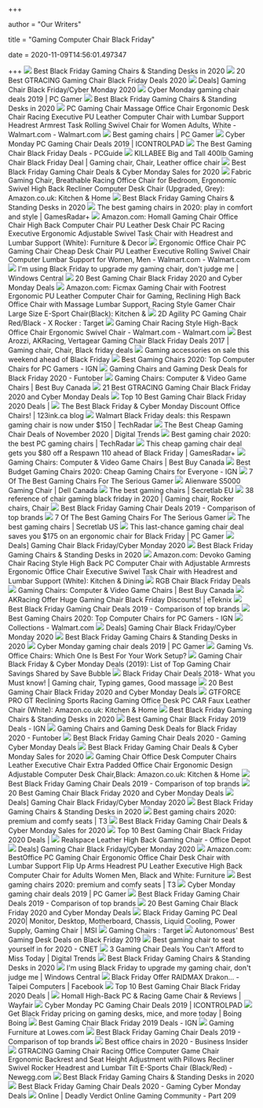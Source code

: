 +++
        
author = "Our Writers"
        
title = "Gaming Computer Chair Black Friday"
        
date = 2020-11-09T14:56:01.497347
        
+++
[ ![](https://cdn.autonomous.ai/static/upload/images/new_post/best-black-friday-gaming-chairs-standing-desks-in-2020-724-1603435288751.jpg)](https://cdn.autonomous.ai/static/upload/images/new_post/best-black-friday-gaming-chairs-standing-desks-in-2020-724-1603435288751.jpg) Best Black Friday Gaming Chairs & Standing Desks in 2020
[ ![](https://theblackfridayssales.com/wp-content/uploads/2020/09/gtracing-gaming-chair-racing-office-computer-game-chair-ergonomic-backrest.jpg)](https://theblackfridayssales.com/wp-content/uploads/2020/09/gtracing-gaming-chair-racing-office-computer-game-chair-ergonomic-backrest.jpg) 20 Best GTRACING Gaming Chair Black Friday Deals 2020
[ ![](https://m.media-amazon.com/images/I/41vj8BPJVYL.jpg)](https://m.media-amazon.com/images/I/41vj8BPJVYL.jpg) Deals] Gaming Chair Black Friday/Cyber Monday 2020
[ ![](https://cdn.mos.cms.futurecdn.net/3MyJmK99UTNasCY5hYLwXj-1200-80.jpg)](https://cdn.mos.cms.futurecdn.net/3MyJmK99UTNasCY5hYLwXj-1200-80.jpg) Cyber Monday gaming chair deals 2019 | PC Gamer
[ ![](https://cdn.autonomous.ai/static/upload/images/common/upload/20201023/black-friday-gaming-chair-and-desk_1643d1409f21.jpg)](https://cdn.autonomous.ai/static/upload/images/common/upload/20201023/black-friday-gaming-chair-and-desk_1643d1409f21.jpg) Best Black Friday Gaming Chairs & Standing Desks in 2020
[ ![](https://i5.walmartimages.com/asr/389aaf4d-b17d-4e5b-ad6a-2615704dfcea_1.d0fb6a13c6851a2afebd163c6ef05d57.jpeg)](https://i5.walmartimages.com/asr/389aaf4d-b17d-4e5b-ad6a-2615704dfcea_1.d0fb6a13c6851a2afebd163c6ef05d57.jpeg) PC Gaming Chair Massage Office Chair Ergonomic Desk Chair Racing Executive  PU Leather Computer Chair with Lumbar Support Headrest Armrest Task Rolling  Swivel Chair for Women Adults, White - Walmart.com - Walmart.com
[ ![](https://cdn.mos.cms.futurecdn.net/eTsGaLnVkpozHC9CqhA6dK.jpg)](https://cdn.mos.cms.futurecdn.net/eTsGaLnVkpozHC9CqhA6dK.jpg) Best gaming chairs | PC Gamer
[ ![](https://www.icontrolpad.com/wp-content/uploads/2019/10/pc-gaming-chair-black-friday-deals-1024x596.png)](https://www.icontrolpad.com/wp-content/uploads/2019/10/pc-gaming-chair-black-friday-deals-1024x596.png) Cyber Monday PC Gaming Chair Deals 2019 | ICONTROLPAD
[ ![](https://www.pcguide.com/wp-content/uploads/2020/10/3-chairs-1024x683.jpg)](https://www.pcguide.com/wp-content/uploads/2020/10/3-chairs-1024x683.jpg) The Best Gaming Chair Black Friday Deals - PCGuide
[ ![](https://i.pinimg.com/564x/f7/f0/3f/f7f03fe1f4739551914f7cb53f931a73.jpg)](https://i.pinimg.com/564x/f7/f0/3f/f7f03fe1f4739551914f7cb53f931a73.jpg) KILLABEE Big and Tall 400lb Gaming Chair Black Friday Deal | Gaming chair,  Chair, Leather office chair
[ ![](https://www.passionforsavings.com/content/uploads/2018/11/newegg-chair-2-300x300.jpg)](https://www.passionforsavings.com/content/uploads/2018/11/newegg-chair-2-300x300.jpg) Best Black Friday Gaming Chair Deals & Cyber Monday Sales for 2020
[ ![](https://images-na.ssl-images-amazon.com/images/I/71FBDkc3imL._AC_SL1500_.jpg)](https://images-na.ssl-images-amazon.com/images/I/71FBDkc3imL._AC_SL1500_.jpg) Fabric Gaming Chair, Breathable Racing Office Chair for Bedroom, Ergonomic  Swivel High Back Recliner Computer Desk Chair (Upgraded, Grey):  Amazon.co.uk: Kitchen & Home
[ ![](https://cdn.autonomous.ai/static/upload/images/common/upload/20201023/black-friday-gaming-chair-and-desk_153a02f273b2.jpg)](https://cdn.autonomous.ai/static/upload/images/common/upload/20201023/black-friday-gaming-chair-and-desk_153a02f273b2.jpg) Best Black Friday Gaming Chairs & Standing Desks in 2020
[ ![](https://cdn.mos.cms.futurecdn.net/JhAv8G8wDXT8JNsSrq3Gvk.jpg)](https://cdn.mos.cms.futurecdn.net/JhAv8G8wDXT8JNsSrq3Gvk.jpg) The best gaming chairs in 2020: play in comfort and style | GamesRadar+
[ ![](https://images-na.ssl-images-amazon.com/images/I/61HEqHMkRhL._AC_SY355_.jpg)](https://images-na.ssl-images-amazon.com/images/I/61HEqHMkRhL._AC_SY355_.jpg) Amazon.com: Homall Gaming Chair Office Chair High Back Computer Chair PU  Leather Desk Chair PC Racing Executive Ergonomic Adjustable Swivel Task  Chair with Headrest and Lumbar Support (White): Furniture & Decor
[ ![](https://i5.walmartimages.com/asr/54a8d363-cea7-41bf-8442-d422f4ace61d_1.6be0ddba12db7e8a6886e62fbf2b8849.jpeg?odnWidth=612&odnHeight=612&odnBg=ffffff)](https://i5.walmartimages.com/asr/54a8d363-cea7-41bf-8442-d422f4ace61d_1.6be0ddba12db7e8a6886e62fbf2b8849.jpeg?odnWidth=612&odnHeight=612&odnBg=ffffff) Ergonomic Office Chair PC Gaming Chair Cheap Desk Chair PU Leather  Executive Rolling Swivel Chair Computer Lumbar Support for Women, Men -  Walmart.com - Walmart.com
[ ![](https://www.windowscentral.com/sites/wpcentral.com/files/styles/large_wm_blw/public/field/image/2019/09/easysmx-chair-footrest-lifestyle.jpg?itok=G3fn5wss)](https://www.windowscentral.com/sites/wpcentral.com/files/styles/large_wm_blw/public/field/image/2019/09/easysmx-chair-footrest-lifestyle.jpg?itok=G3fn5wss) I'm using Black Friday to upgrade my gaming chair, don't judge me | Windows  Central
[ ![](https://blackfridaygeeks.com/wp-content/uploads/2019/09/Gaming-Chair-Black-Friday-Deals.jpg)](https://blackfridaygeeks.com/wp-content/uploads/2019/09/Gaming-Chair-Black-Friday-Deals.jpg) 20 Best Gaming Chair Black Friday 2020 and Cyber Monday Deals
[ ![](https://m.media-amazon.com/images/I/61Uy0pMMiwL._AC_UL400_.jpg)](https://m.media-amazon.com/images/I/61Uy0pMMiwL._AC_UL400_.jpg) Amazon.com: Ficmax Gaming Chair with Footrest Ergonomic PU Leather Computer  Chair for Gaming, Reclining High Back Office Chair with Massage Lumbar  Support, Racing Style Gamer Chair Large Size E-Sport Chair(Black): Kitchen &
[ ![](https://target.scene7.com/is/image/Target/GUEST_87a450d6-9500-4cb5-8e58-9c99ee39ceff?wid=488&hei=488&fmt=pjpeg)](https://target.scene7.com/is/image/Target/GUEST_87a450d6-9500-4cb5-8e58-9c99ee39ceff?wid=488&hei=488&fmt=pjpeg) 2D Agility PC Gaming Chair Red/Black - X Rocker : Target
[ ![](https://i5.walmartimages.com/asr/36ab2720-66c3-44b9-b4c9-ea3eedec6979_1.d23e019c221965f2f71335473154626f.jpeg)](https://i5.walmartimages.com/asr/36ab2720-66c3-44b9-b4c9-ea3eedec6979_1.d23e019c221965f2f71335473154626f.jpeg) Gaming Chair Racing Style High-Back Office Chair Ergonomic Swivel Chair -  Walmart.com - Walmart.com
[ ![](https://i.pinimg.com/originals/1c/f2/2d/1cf22d2bc5b62a4238691b4080ae55e6.jpg)](https://i.pinimg.com/originals/1c/f2/2d/1cf22d2bc5b62a4238691b4080ae55e6.jpg) Best Arozzi, AKRacing, Vertagear Gaming Chair Black Friday Deals 2017 | Gaming  chair, Chair, Black friday deals
[ ![](https://mondrian.mashable.com/uploads%252Fcard%252Fimage%252F1067867%252F2c8e9dc9-dc61-47cd-aac2-7ca4c42a17d5.jpg%252F950x534__filters%253Aquality%252880%2529.jpg)](https://mondrian.mashable.com/uploads%252Fcard%252Fimage%252F1067867%252F2c8e9dc9-dc61-47cd-aac2-7ca4c42a17d5.jpg%252F950x534__filters%253Aquality%252880%2529.jpg) Gaming accessories on sale this weekend ahead of Black Friday
[ ![](https://oyster.ignimgs.com/wordpress/stg.ign.com/2019/06/Titan-2.jpg)](https://oyster.ignimgs.com/wordpress/stg.ign.com/2019/06/Titan-2.jpg) Best Gaming Chairs 2020: Top Computer Chairs for PC Gamers - IGN
[ ![](https://m.media-amazon.com/images/I/41-WZA9u6zL.jpg)](https://m.media-amazon.com/images/I/41-WZA9u6zL.jpg) Gaming Chairs and Gaming Desk Deals for Black Friday 2020 - Funtober
[ ![](https://multimedia.bbycastatic.ca/multimedia/products/500x500/143/14310/14310014.jpg)](https://multimedia.bbycastatic.ca/multimedia/products/500x500/143/14310/14310014.jpg) Gaming Chairs: Computer & Video Game Chairs | Best Buy Canada
[ ![](https://m.media-amazon.com/images/I/41088+BTpML.jpg)](https://m.media-amazon.com/images/I/41088+BTpML.jpg) 21 Best GTRACING Gaming Chair Black Friday 2020 and Cyber Monday Deals
[ ![](https://i1.wp.com/maxblackfriday.com/wp-content/uploads/2018/10/Best-Gaming-Chair-Black-Friday-2018.jpg?fit=1024%2C683&ssl=1)](https://i1.wp.com/maxblackfriday.com/wp-content/uploads/2018/10/Best-Gaming-Chair-Black-Friday-2018.jpg?fit=1024%2C683&ssl=1) Top 10 Best Gaming Chair Black Friday 2020 Deals |
[ ![](https://s3.ca-central-1.amazonaws.com/shopperplusca/system/redactor_assets/pictures/17480/Top-Gamer-Ergonomic-Racing-Gaming-Chair-PC-Computer-Video-Game-Chairs-black-and-white-Moustache-2.jpg)](https://s3.ca-central-1.amazonaws.com/shopperplusca/system/redactor_assets/pictures/17480/Top-Gamer-Ergonomic-Racing-Gaming-Chair-PC-Computer-Video-Game-Chairs-black-and-white-Moustache-2.jpg) The Best Black Friday & Cyber Monday Discount Office Chairs! | 123ink.ca  blog
[ ![](https://cdn.mos.cms.futurecdn.net/pfXEsUyteffRAc7C6G2peZ-320-80.jpg)](https://cdn.mos.cms.futurecdn.net/pfXEsUyteffRAc7C6G2peZ-320-80.jpg) Walmart Black Friday deals: this Respawn gaming chair is now under $150 |  TechRadar
[ ![](https://icdn2.digitaltrends.com/image/digitaltrends/best-cheap-gaming-chairs-featured-2.jpg)](https://icdn2.digitaltrends.com/image/digitaltrends/best-cheap-gaming-chairs-featured-2.jpg) The Best Cheap Gaming Chair Deals of November 2020 | Digital Trends
[ ![](https://cdn.mos.cms.futurecdn.net/8uyuPRKS2svHBhMZkZYkFg.jpg)](https://cdn.mos.cms.futurecdn.net/8uyuPRKS2svHBhMZkZYkFg.jpg) Best gaming chair 2020: the best PC gaming chairs | TechRadar
[ ![](https://cdn.mos.cms.futurecdn.net/P3EW2E4GMZAGVAPjRgjwuJ.jpg)](https://cdn.mos.cms.futurecdn.net/P3EW2E4GMZAGVAPjRgjwuJ.jpg) This cheap gaming chair deal gets you $80 off a Respawn 110 ahead of Black  Friday | GamesRadar+
[ ![](https://merchandising-assets.bestbuy.ca/bltc8653f66842bff7f/blt52a712edc89286bd/5f989e811f9166620ed862aa/furniture-20201101-feature-gaming-chair-slideshow-fg-xs.png?width=50p&quality=80)](https://merchandising-assets.bestbuy.ca/bltc8653f66842bff7f/blt52a712edc89286bd/5f989e811f9166620ed862aa/furniture-20201101-feature-gaming-chair-slideshow-fg-xs.png?width=50p&quality=80) Gaming Chairs: Computer & Video Game Chairs | Best Buy Canada
[ ![](http://assets1.ignimgs.com/2018/06/20/bestgamingchairs-blogroll-1529525911135.jpg)](http://assets1.ignimgs.com/2018/06/20/bestgamingchairs-blogroll-1529525911135.jpg) Best Budget Gaming Chairs 2020: Cheap Gaming Chairs for Everyone - IGN
[ ![](https://thumbor.forbes.com/thumbor/fit-in/1200x0/filters%3Aformat%28jpg%29/https%3A%2F%2Fspecials-images.forbesimg.com%2Fimageserve%2F5e98cd9811164600064006c1%2F0x0.jpg)](https://thumbor.forbes.com/thumbor/fit-in/1200x0/filters%3Aformat%28jpg%29/https%3A%2F%2Fspecials-images.forbesimg.com%2Fimageserve%2F5e98cd9811164600064006c1%2F0x0.jpg) 7 Of The Best Gaming Chairs For The Serious Gamer
[ ![](https://snpi.dell.com/snp/images2/300/en-ca~AA522881/AA522881.jpg)](https://snpi.dell.com/snp/images2/300/en-ca~AA522881/AA522881.jpg) Alienware S5000 Gaming Chair | Dell Canada
[ ![](https://pbs.twimg.com/media/Dsc1_vpWoAAg10P.jpg)](https://pbs.twimg.com/media/Dsc1_vpWoAAg10P.jpg) The best gaming chairs | Secretlab EU
[ ![](https://i.pinimg.com/originals/84/f7/04/84f704fd68f1ed4e06b88bdc6894d961.jpg)](https://i.pinimg.com/originals/84/f7/04/84f704fd68f1ed4e06b88bdc6894d961.jpg) 38 reference of chair gaming black friday in 2020 | Gaming chair, Rocker  chairs, Chair
[ ![](https://supergamereviews.com/wp-content/uploads/2018/11/best-chair-BF.jpg)](https://supergamereviews.com/wp-content/uploads/2018/11/best-chair-BF.jpg) Best Black Friday Gaming Chair Deals 2019 - Comparison of top brands
[ ![](https://specials-images.forbesimg.com/imageserve/5e98cdd2f45f0500075eb18c/960x0.jpg?cropX1=0&cropX2=500&cropY1=0&cropY2=500)](https://specials-images.forbesimg.com/imageserve/5e98cdd2f45f0500075eb18c/960x0.jpg?cropX1=0&cropX2=500&cropY1=0&cropY2=500) 7 Of The Best Gaming Chairs For The Serious Gamer
[ ![](https://cdn.shopify.com/s/files/1/1640/2231/t/296/assets/home-about-min.jpg?v=15469314744188955009)](https://cdn.shopify.com/s/files/1/1640/2231/t/296/assets/home-about-min.jpg?v=15469314744188955009) The best gaming chairs | Secretlab US
[ ![](https://cdn.mos.cms.futurecdn.net/jgJkmhyF9i6AurntcfM9g9.jpg)](https://cdn.mos.cms.futurecdn.net/jgJkmhyF9i6AurntcfM9g9.jpg) This last-chance gaming chair deal saves you $175 on an ergonomic chair for Black  Friday | PC Gamer
[ ![](https://m.media-amazon.com/images/I/510CzXCzE6L.jpg)](https://m.media-amazon.com/images/I/510CzXCzE6L.jpg) Deals] Gaming Chair Black Friday/Cyber Monday 2020
[ ![](https://cdn.autonomous.ai/static/upload/images/common/upload/20201023/black-friday-gaming-chair-and-desk_2005a38abbc.jpg)](https://cdn.autonomous.ai/static/upload/images/common/upload/20201023/black-friday-gaming-chair-and-desk_2005a38abbc.jpg) Best Black Friday Gaming Chairs & Standing Desks in 2020
[ ![](https://images-na.ssl-images-amazon.com/images/I/71q18mRK-lL._AC_SL1500_.jpg)](https://images-na.ssl-images-amazon.com/images/I/71q18mRK-lL._AC_SL1500_.jpg) Amazon.com: Devoko Gaming Chair Racing Style High Back PC Computer Chair  with Adjustable Armrests Ergonomic Office Chair Executive Swivel Task Chair  with Headrest and Lumbar Support (White): Kitchen & Dining
[ ![](https://m.media-amazon.com/images/I/41PcSyPae+L.jpg)](https://m.media-amazon.com/images/I/41PcSyPae+L.jpg) RGB Chair Black Friday Deals
[ ![](https://multimedia.bbycastatic.ca/multimedia/products/500x500/133/13300/13300490.jpg)](https://multimedia.bbycastatic.ca/multimedia/products/500x500/133/13300/13300490.jpg) Gaming Chairs: Computer & Video Game Chairs | Best Buy Canada
[ ![](https://eteknix-eteknixltd.netdna-ssl.com/wp-content/uploads/2018/11/3-19-800x577.jpg)](https://eteknix-eteknixltd.netdna-ssl.com/wp-content/uploads/2018/11/3-19-800x577.jpg) AKRacing Offer Huge Gaming Chair Black Friday Discounts! | eTeknix
[ ![](https://supergamereviews.com/wp-content/uploads/2019/11/41Z8fU4jtEL._SL160_-788x788.jpg)](https://supergamereviews.com/wp-content/uploads/2019/11/41Z8fU4jtEL._SL160_-788x788.jpg) Best Black Friday Gaming Chair Deals 2019 - Comparison of top brands
[ ![](https://assets-prd.ignimgs.com/2020/06/03/8-1591196899156.jpg)](https://assets-prd.ignimgs.com/2020/06/03/8-1591196899156.jpg) Best Gaming Chairs 2020: Top Computer Chairs for PC Gamers - IGN
[ ![](https://i5.walmartimages.com/asr/3ed1b08b-5420-4ad3-b685-12040a051ff3_1.2b4dc012932c5aded44ace0d5de24fc9.jpeg?odnWidth=450&odnHeight=450&odnBg=ffffff)](https://i5.walmartimages.com/asr/3ed1b08b-5420-4ad3-b685-12040a051ff3_1.2b4dc012932c5aded44ace0d5de24fc9.jpeg?odnWidth=450&odnHeight=450&odnBg=ffffff) Collections - Walmart.com
[ ![](https://m.media-amazon.com/images/I/41c8TUa1rBL.jpg)](https://m.media-amazon.com/images/I/41c8TUa1rBL.jpg) Deals] Gaming Chair Black Friday/Cyber Monday 2020
[ ![](https://cdn.autonomous.ai/static/upload/images/common/upload/20201023/black-friday-gaming-chair-and-desk_10b5406f1dc5.jpg)](https://cdn.autonomous.ai/static/upload/images/common/upload/20201023/black-friday-gaming-chair-and-desk_10b5406f1dc5.jpg) Best Black Friday Gaming Chairs & Standing Desks in 2020
[ ![](https://cdn.mos.cms.futurecdn.net/ibgBRX7MReoDT87Uu6zAD4-1200-80.jpg)](https://cdn.mos.cms.futurecdn.net/ibgBRX7MReoDT87Uu6zAD4-1200-80.jpg) Cyber Monday gaming chair deals 2019 | PC Gamer
[ ![](https://thumbor.forbes.com/thumbor/711x400/https://specials-images.forbesimg.com/imageserve/5e8e572c93ef920006d3a192/960x0.jpg?fit=scale)](https://thumbor.forbes.com/thumbor/711x400/https://specials-images.forbesimg.com/imageserve/5e8e572c93ef920006d3a192/960x0.jpg?fit=scale) Gaming Vs. Office Chairs: Which One Is Best For Your Work Setup?
[ ![](https://www.globenewswire.com/Attachment/LogoDisplay/835398?lastModified=12%2F02%2F2019%2000%3A10%3A44&size=2&attachmentExternalGnwId=0&v=1953730)](https://www.globenewswire.com/Attachment/LogoDisplay/835398?lastModified=12%2F02%2F2019%2000%3A10%3A44&size=2&attachmentExternalGnwId=0&v=1953730) Gaming Chair Black Friday & Cyber Monday Deals (2019): List of Top Gaming  Chair Savings Shared by Save Bubble
[ ![](https://i.pinimg.com/originals/33/1e/46/331e460d711dab6c2e0ae992e7ff2aa4.png)](https://i.pinimg.com/originals/33/1e/46/331e460d711dab6c2e0ae992e7ff2aa4.png) Black Friday Chair Deals 2018- What you Must know! | Gaming chair, Typing  games, Good massage
[ ![](https://images.viglink.com/product/250x250/img-bbystatic-com/cfa5226210f7d6872b09170f4f022f8b8201a34e.jpg?url=https%3A%2F%2Fimg.bbystatic.com%2FBestBuy_US%2Fimages%2Fproducts%2F6215%2F6215628_sa.jpg)](https://images.viglink.com/product/250x250/img-bbystatic-com/cfa5226210f7d6872b09170f4f022f8b8201a34e.jpg?url=https%3A%2F%2Fimg.bbystatic.com%2FBestBuy_US%2Fimages%2Fproducts%2F6215%2F6215628_sa.jpg) 20 Best Gaming Chair Black Friday 2020 and Cyber Monday Deals
[ ![](https://images-na.ssl-images-amazon.com/images/I/61zyHCYkfmL._AC_SY450_.jpg)](https://images-na.ssl-images-amazon.com/images/I/61zyHCYkfmL._AC_SY450_.jpg) GTFORCE PRO GT Reclining Sports Racing Gaming Office Desk PC CAR Faux  Leather Chair (White): Amazon.co.uk: Kitchen & Home
[ ![](https://cdn.autonomous.ai/static/upload/images/common/upload/20201023/black-friday-gaming-chair-and-desk_926f99e24d3.jpg)](https://cdn.autonomous.ai/static/upload/images/common/upload/20201023/black-friday-gaming-chair-and-desk_926f99e24d3.jpg) Best Black Friday Gaming Chairs & Standing Desks in 2020
[ ![](https://oyster.ignimgs.com/wordpress/stg.ign.com/2019/11/51TeETmAnlL._AC_SL1000_.jpg)](https://oyster.ignimgs.com/wordpress/stg.ign.com/2019/11/51TeETmAnlL._AC_SL1000_.jpg) Best Gaming Chair Black Friday 2019 Deals - IGN
[ ![](https://m.media-amazon.com/images/I/41gU83FlNWL.jpg)](https://m.media-amazon.com/images/I/41gU83FlNWL.jpg) Gaming Chairs and Gaming Desk Deals for Black Friday 2020 - Funtober
[ ![](https://gamerchairs.uk/wp-content/uploads/2015/03/GT_Omega_Pro_Office_Black_Green-268x300.jpg)](https://gamerchairs.uk/wp-content/uploads/2015/03/GT_Omega_Pro_Office_Black_Green-268x300.jpg) Best Black Friday Gaming Chair Deals 2020 - Gaming Cyber Monday Deals
[ ![](https://www.passionforsavings.com/content/uploads/2020/09/Best-Black-Friday-Gaming-Chair-Deals-2020-2.jpg)](https://www.passionforsavings.com/content/uploads/2020/09/Best-Black-Friday-Gaming-Chair-Deals-2020-2.jpg) Best Black Friday Gaming Chair Deals & Cyber Monday Sales for 2020
[ ![](https://images-na.ssl-images-amazon.com/images/I/51-WPHueR%2BL._AC_SY450_.jpg)](https://images-na.ssl-images-amazon.com/images/I/51-WPHueR%2BL._AC_SY450_.jpg) Gaming Chair Office Desk Computer Chairs Leather Executive Chair Extra  Padded Office Chair Ergonomic Design Adjustable Computer Desk Chair,Black:  Amazon.co.uk: Kitchen & Home
[ ![](https://supergamereviews.com/wp-content/uploads/2019/11/41X5rHjixzL._SL160_-788x788.jpg)](https://supergamereviews.com/wp-content/uploads/2019/11/41X5rHjixzL._SL160_-788x788.jpg) Best Black Friday Gaming Chair Deals 2019 - Comparison of top brands
[ ![](https://images.viglink.com/product/250x250/img-bbystatic-com/716e204936ddcf5ecd8a2f63a69408232e2e2dcd.jpg?url=https%3A%2F%2Fimg.bbystatic.com%2FBestBuy_US%2Fimages%2Fproducts%2F6215%2F6215593_sa.jpg)](https://images.viglink.com/product/250x250/img-bbystatic-com/716e204936ddcf5ecd8a2f63a69408232e2e2dcd.jpg?url=https%3A%2F%2Fimg.bbystatic.com%2FBestBuy_US%2Fimages%2Fproducts%2F6215%2F6215593_sa.jpg) 20 Best Gaming Chair Black Friday 2020 and Cyber Monday Deals
[ ![](https://m.media-amazon.com/images/I/31vs6L7m2BL.jpg)](https://m.media-amazon.com/images/I/31vs6L7m2BL.jpg) Deals] Gaming Chair Black Friday/Cyber Monday 2020
[ ![](https://cdn.autonomous.ai/static/upload/images/common/upload/20201023/black-friday-gaming-chair-and-desk_78679d7ab9b.jpg)](https://cdn.autonomous.ai/static/upload/images/common/upload/20201023/black-friday-gaming-chair-and-desk_78679d7ab9b.jpg) Best Black Friday Gaming Chairs & Standing Desks in 2020
[ ![](https://cdn.mos.cms.futurecdn.net/zxPvL2EJDGyt78Yqh2EvQP.jpg)](https://cdn.mos.cms.futurecdn.net/zxPvL2EJDGyt78Yqh2EvQP.jpg) Best gaming chairs 2020: premium and comfy seats | T3
[ ![](https://www.passionforsavings.com/content/uploads/2018/11/newegg-chair-1-300x300.jpg)](https://www.passionforsavings.com/content/uploads/2018/11/newegg-chair-1-300x300.jpg) Best Black Friday Gaming Chair Deals & Cyber Monday Sales for 2020
[ ![](https://i0.wp.com/m.media-amazon.com/images/I/41GQZryxxAL.jpg?w=1220&ssl=1)](https://i0.wp.com/m.media-amazon.com/images/I/41GQZryxxAL.jpg?w=1220&ssl=1) Top 10 Best Gaming Chair Black Friday 2020 Deals |
[ ![](https://media.officedepot.com/image/upload/b_rgb:FFFFFF,c_pad,dpr_1.0,f_auto,h_1665,q_auto,w_1250/c_pad,h_1665,w_1250/v1/products/5901871/5901871_o01_101520?pgw=1&pgwact=1)](https://media.officedepot.com/image/upload/b_rgb:FFFFFF,c_pad,dpr_1.0,f_auto,h_1665,q_auto,w_1250/c_pad,h_1665,w_1250/v1/products/5901871/5901871_o01_101520?pgw=1&pgwact=1) Realspace Leather High Back Gaming Chair - Office Depot
[ ![](https://m.media-amazon.com/images/I/41RBNnmXiLL.jpg)](https://m.media-amazon.com/images/I/41RBNnmXiLL.jpg) Deals] Gaming Chair Black Friday/Cyber Monday 2020
[ ![](https://images-na.ssl-images-amazon.com/images/I/51V5budxXHL._AC_SX522_.jpg)](https://images-na.ssl-images-amazon.com/images/I/51V5budxXHL._AC_SX522_.jpg) Amazon.com: BestOffice PC Gaming Chair Ergonomic Office Chair Desk Chair  with Lumbar Support Flip Up Arms Headrest PU Leather Executive High Back Computer  Chair for Adults Women Men, Black and White: Furniture
[ ![](https://cdn.mos.cms.futurecdn.net/G74TKEpYcbaNoKnmjbJfPD.jpg)](https://cdn.mos.cms.futurecdn.net/G74TKEpYcbaNoKnmjbJfPD.jpg) Best gaming chairs 2020: premium and comfy seats | T3
[ ![](https://cdn.mos.cms.futurecdn.net/aHxg9ys9iTefeVU9ybLKVS-1200-80.jpg)](https://cdn.mos.cms.futurecdn.net/aHxg9ys9iTefeVU9ybLKVS-1200-80.jpg) Cyber Monday gaming chair deals 2019 | PC Gamer
[ ![](https://supergamereviews.com/wp-content/uploads/2019/11/41IxrK4qMuL._SL160_-788x788.jpg)](https://supergamereviews.com/wp-content/uploads/2019/11/41IxrK4qMuL._SL160_-788x788.jpg) Best Black Friday Gaming Chair Deals 2019 - Comparison of top brands
[ ![](https://images.viglink.com/product/250x250/img-bbystatic-com/94d0e39fb609aaabc42d86d41887f01980093777.jpg?url=https%3A%2F%2Fimg.bbystatic.com%2FBestBuy_US%2Fimages%2Fproducts%2F6215%2F6215621_sa.jpg)](https://images.viglink.com/product/250x250/img-bbystatic-com/94d0e39fb609aaabc42d86d41887f01980093777.jpg?url=https%3A%2F%2Fimg.bbystatic.com%2FBestBuy_US%2Fimages%2Fproducts%2F6215%2F6215621_sa.jpg) 20 Best Gaming Chair Black Friday 2020 and Cyber Monday Deals
[ ![](https://storage-asset.msi.com/event/2020/cnd/black-friday/images/black-friday-kv-m.jpg)](https://storage-asset.msi.com/event/2020/cnd/black-friday/images/black-friday-kv-m.jpg) Black Friday Gaming PC Deal 2020| Monitor, Desktop, Motherboard, Chassis,  Liquid Cooling, Power Supply, Gaming Chair | MSI
[ ![](https://target.scene7.com/is/image/Target/RecliningChairs_QUIVER-200925-1601053840475)](https://target.scene7.com/is/image/Target/RecliningChairs_QUIVER-200925-1601053840475) Gaming Chairs : Target
[ ![](https://mma.prnewswire.com/media/1033957/Autonomous_gaming_desk.jpg)](https://mma.prnewswire.com/media/1033957/Autonomous_gaming_desk.jpg) Autonomous' Best Gaming Desk Deals on Black Friday 2019
[ ![](https://cnet2.cbsistatic.com/img/OZqVv7-FZQ_0c6N2XUITVIbMpgo=/1200x675/2019/07/19/f6bba4b3-a9c8-4780-9a5f-3083a87fb16f/49-gaming-chairs.jpg)](https://cnet2.cbsistatic.com/img/OZqVv7-FZQ_0c6N2XUITVIbMpgo=/1200x675/2019/07/19/f6bba4b3-a9c8-4780-9a5f-3083a87fb16f/49-gaming-chairs.jpg) Best gaming chair to seat yourself in for 2020 - CNET
[ ![](https://icdn6.digitaltrends.com/image/digitaltrends/furmax-office-desk-leather-gaming-chair-416x416.jpg)](https://icdn6.digitaltrends.com/image/digitaltrends/furmax-office-desk-leather-gaming-chair-416x416.jpg) 3 Gaming Chair Deals You Can't Afford to Miss Today | Digital Trends
[ ![](https://cdn.autonomous.ai/static/upload/images/common/upload/20201023/black-friday-gaming-chair-and-desk_1498ba9a1c6e.jpg)](https://cdn.autonomous.ai/static/upload/images/common/upload/20201023/black-friday-gaming-chair-and-desk_1498ba9a1c6e.jpg) Best Black Friday Gaming Chairs & Standing Desks in 2020
[ ![](https://www.windowscentral.com/sites/wpcentral.com/files/styles/small/public/field/image/2019/09/gt-omega-racing-pro-red.jpg)](https://www.windowscentral.com/sites/wpcentral.com/files/styles/small/public/field/image/2019/09/gt-omega-racing-pro-red.jpg) I'm using Black Friday to upgrade my gaming chair, don't judge me | Windows  Central
[ ![](https://lookaside.fbsbx.com/lookaside/crawler/media/?media_id=1663856623719742)](https://lookaside.fbsbx.com/lookaside/crawler/media/?media_id=1663856623719742) Black Friday Offer RAIDMAX Drakon... - Taipei Computers | Facebook
[ ![](https://i2.wp.com/m.media-amazon.com/images/I/41yviySupWL.jpg?w=1220&ssl=1)](https://i2.wp.com/m.media-amazon.com/images/I/41yviySupWL.jpg?w=1220&ssl=1) Top 10 Best Gaming Chair Black Friday 2020 Deals |
[ ![](https://secure.img1-fg.wfcdn.com/im/39105491/compr-r85/9927/99276956/high-back-pc-racing-game-chair.jpg)](https://secure.img1-fg.wfcdn.com/im/39105491/compr-r85/9927/99276956/high-back-pc-racing-game-chair.jpg) Homall High-Back PC & Racing Game Chair & Reviews | Wayfair
[ ![](https://m.media-amazon.com/images/I/51q9rvzw1ZL._SL160_.jpg)](https://m.media-amazon.com/images/I/51q9rvzw1ZL._SL160_.jpg) Cyber Monday PC Gaming Chair Deals 2019 | ICONTROLPAD
[ ![](https://i1.wp.com/boingboing.net/wp-content/uploads/2019/11/product_31968_product_shots5.jpg?fit=1&resize=620%2C4000&ssl=1)](https://i1.wp.com/boingboing.net/wp-content/uploads/2019/11/product_31968_product_shots5.jpg?fit=1&resize=620%2C4000&ssl=1) Get Black Friday pricing on gaming desks, mice, and more today | Boing Boing
[ ![](https://oyster.ignimgs.com/wordpress/stg.ign.com/2019/11/quadceptor-pro-gray-12005_1_2.jpg)](https://oyster.ignimgs.com/wordpress/stg.ign.com/2019/11/quadceptor-pro-gray-12005_1_2.jpg) Best Gaming Chair Black Friday 2019 Deals - IGN
[ ![](https://mobileimages.lowes.com/product/converted/100327/1003270498.jpg?size=xl)](https://mobileimages.lowes.com/product/converted/100327/1003270498.jpg?size=xl) Gaming Furniture at Lowes.com
[ ![](https://supergamereviews.com/wp-content/uploads/2018/11/PC-gaming-chairs-vs.-console-gaming-chairs.jpg)](https://supergamereviews.com/wp-content/uploads/2018/11/PC-gaming-chairs-vs.-console-gaming-chairs.jpg) Best Black Friday Gaming Chair Deals 2019 - Comparison of top brands
[ ![](https://i.insider.com/5ec83927191824036d455f0c?width=800&format=jpeg)](https://i.insider.com/5ec83927191824036d455f0c?width=800&format=jpeg) Best office chairs in 2020 - Business Insider
[ ![](https://c1.neweggimages.com/ProductImage/AF8H_1320487907982414130AqqpOBFiz.jpg)](https://c1.neweggimages.com/ProductImage/AF8H_1320487907982414130AqqpOBFiz.jpg) GTRACING Gaming Chair Racing Office Computer Game Chair Ergonomic Backrest  and Seat Height Adjustment with Pillows Recliner Swivel Rocker Headrest and  Lumbar Tilt E-Sports Chair (Black/Red) - Newegg.com
[ ![](https://cdn.autonomous.ai/static/upload/images/common/upload/20201023/black-friday-gaming-chair-and-desk_1365f8256476.jpg)](https://cdn.autonomous.ai/static/upload/images/common/upload/20201023/black-friday-gaming-chair-and-desk_1365f8256476.jpg) Best Black Friday Gaming Chairs & Standing Desks in 2020
[ ![](https://gamerchairs.uk/wp-content/uploads/2016/11/black-friday.jpg)](https://gamerchairs.uk/wp-content/uploads/2016/11/black-friday.jpg) Best Black Friday Gaming Chair Deals 2020 - Gaming Cyber Monday Deals
[ ![](https://www.dvclan.org/wp-content/uploads/2019/10/2bAqcy3QNA68SG36uodkz6-1200-80.jpg)](https://www.dvclan.org/wp-content/uploads/2019/10/2bAqcy3QNA68SG36uodkz6-1200-80.jpg) Online | Deadly Verdict Online Gaming Community - Part 209

